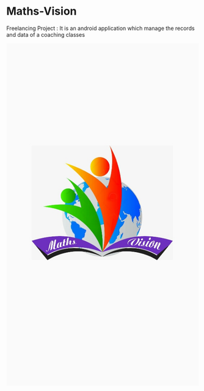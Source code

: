 # Maths-Vision
Freelancing Project : It is an android application which manage the records and data of a coaching classes

![](screenshots/1.jpg)
